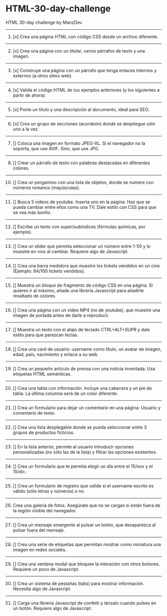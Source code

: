 # HTML-30-day-challenge

HTML 30-day challenge by ManzDev

---

1. [x] Crea una página HTML con código CSS desde un archivo diferente.

---

2. [x] Crea una página con un titular, varios párrafos de texto y una imagen.

---

3. [x] Construye una página con un párrafo que tenga enlaces internos y externos (a otros sitios web).

---

4. [x] Valida el código HTML de tus ejemplos anteriores (y los siguientes a partir de ahora).

---

5. [x] Ponle un título y una descripción al documento, ideal para SEO.

---

6. [x] Crea un grupo de secciones (acordeón) donde se despliegue sólo uno a la vez.

---

7. [] Coloca una imagen en formato JPEG-XL. Si el navegador no la soporta, que use AVIF. Sino, que use JPG.

---

8. [] Crear un párrafo de texto con palabras destacadas en diferentes colores.

---

10. [] Crea un pergamino con una lista de objetos, donde se numere con números romanos (mayúsculas).

---

11. [] Busca 5 videos de youtube. Inserta uno en la página. Haz que se pueda cambiar entre ellos como una TV. Dale estilo con CSS para que se vea más bonito.

---

12. [] Escribe un texto con super/subíndices (fórmulas químicas, por ejemplo).

---

13. [] Crea un slider que permita seleccionar un número entre 1-50 y lo muestre en vivo al cambiar. Requiere algo de Javascript.

---

14. [] Crea una barra medidora que muestre los tickets vendidos en un cine (Ejemplo: 64/100 tickets vendidos).

---

15. [] Muestra un bloque de fragmento de código CSS en una página. Si quieres ir al máximo, añade una librería Javascript para añadirle resaltado de colores.

---

16. [] Crea una página con un video MP4 (no de youtube), que muestre una imagen de portada antes de darle a reproducir.

---

17. [] Muestra un texto con el atajo de teclado CTRL+ALT+SUPR y dale estilo para que parezcan teclas.

---

18. [] Crea una card de usuario: username como título, un avatar de imagen, edad, país, nacimiento y enlace a su web.

---

19. [] Crea un pequeño artículo de prensa con una noticia inventada. Usa etiquetas HTML semánticas.

---

20. [] Crea una tabla con información. Incluye una cabecera y un pie de tabla. La última columna será de un color diferente.

---

21. [] Crea un formulario para dejar un comentario en una página: Usuario y comentario de texto.

---

22. [] Crea una lista desplegable donde se pueda seleccionar entre 3 grupos de productos ficticios.

---

23. [] En la lista anterior, permite al usuario introducir opciones personalizadas (no sólo las de la lista) y filtrar las opciones existentes.

---

24. [] Crea un formulario que te permita elegir un día entre el 15/nov y el 15/dic.

---

25. [] Crea un formulario de registro que valide si el username escrito es válido (sólo letras y números) o no.

---

26. Crea una galería de fotos. Asegúrate que no se cargan si están fuera de la región visible del navegador.

---

27. [] Crea un mensaje emergente al pulsar un botón, que desaparezca al pulsar fuera del mensaje.

---

28. [] Crea una serie de etiquetas que permitan mostrar como miniatura una imagen en redes sociales.

---

29. [] Crea una ventana modal que bloquee la interación con otros botones. Requiere un poco de Javascript.

---

30. [] Crea un sistema de pestañas (tabs) para mostrar información. Necesita algo de Javascript.

---

31. [] Carga una librería Javascript de confetti y lánzalo cuando pulses en un botón. Requiere algo de Javascript.
